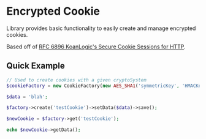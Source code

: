 Encrypted Cookie
================
Library provides basic functionality to easily create and manage encrypted cookies.

Based off of [RFC 6896 KoanLogic's Secure Cookie Sessions for HTTP](https://tools.ietf.org/html/rfc6896).

Quick Example
-------------

```php
// Used to create cookies with a given cryptoSystem
$cookieFactory = new CookieFactory(new AES_SHA1('symmetricKey', 'HMACKey'));

$data = 'blah';

$factory->create('testCookie')->setData($data)->save();

$newCookie = $factory->get('testCookie');

echo $newCookie->getData();
```